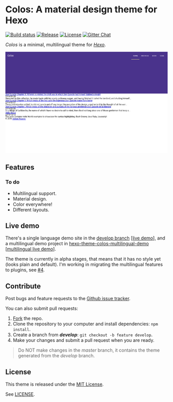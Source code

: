 Colos: A material design theme for Hexo
=======================================

[![Build status](https://travis-ci.org/ahaasler/hexo-theme-colos.svg?branch=develop)](https://travis-ci.org/ahaasler/hexo-theme-colos)
[![Release](https://img.shields.io/github/release/ahaasler/hexo-theme-colos.svg?style=flat)](https://github.com/ahaasler/hexo-theme-colos/releases/latest)
[![License](https://img.shields.io/github/license/mashape/apistatus.svg)](LICENSE)
[![Gitter Chat](https://img.shields.io/gitter/room/ahaasler/hexo-theme-colos.svg)](https://gitter.im/ahaasler/hexo-theme-colos)

*Colos* is a minimal, multilingual theme for *[Hexo](http://hexo.io/ "A fast, simple & powerful blog framework")*.

![Screenshot](screenshot.png?raw=true "Screenshot")

Features
--------

### To do

- Multilingual support.
- Material design.
- Color everywhere!
- Different layouts.

Live demo
---------

There's a single language demo site in the [develop branch](https://github.com/ahaasler/hexo-theme-colos/tree/develop/test/demo "Demo site for the colos theme") \[[live demo](https://ahaasler.github.io/hexo-theme-colos "Colos")\],
and a multilingual demo project in [hexo-theme-colos-multilingual-demo](https://github.com/ahaasler/hexo-theme-colos-multilingual-demo "Multilingual demo site for the colos theme") \[[multilingual live demo](https://ahaasler.github.io/hexo-theme-colos-multiligual-demo/ "Colos")\].

The theme is currently in alpha stages, that means that it has no style yet (looks plain and default). I'm working in migrating the multilingual features to plugins, see [\#4](https://github.com/ahaasler/hexo-theme-colos/issues/4 "Generators should be separated from theme").

Contribute
----------

Post bugs and feature requests to the [Github issue tracker](https://github.com/ahaasler/hexo-theme-colos/issues "Issues").

You can also submit pull requests:

1. [Fork](https://github.com/ahaasler/hexo-theme-colos/fork "Fork your own copy of ahaasler/hexo-theme-colos") the repo.
2. Clone the repository to your computer and install dependencies: `npm install`.
3. Create a branch from ***develop***: `git checkout -b feature develop`.
4. Make your changes and submit a pull request when you are ready.

> Do NOT make changes in the *master* branch, it contains the theme generated from the *develop* branch.

License
-------

This theme is released under the [MIT License](http://opensource.org/licenses/MIT "The MIT License").

See [LICENSE](LICENSE "The MIT License").
